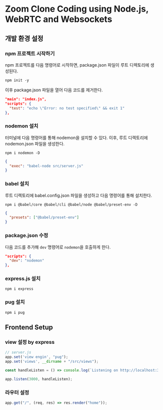 # Zoom Clone Coding using Node.js, WebRTC and Websockets
## 개발 환경 설정
### npm 프로젝트 시작하기
npm 프로젝트를 다음 명령어로 시작하면, package.json 파일이 루트 디렉토리에 생성된다.
```
npm init -y
```
이후 package.json 파일을 열어 다음 코드를 제거한다.
```json
"main": "index.js",
"scripts": {
  "test": "echo \"Error: no test specified\" && exit 1"
},
```
### nodemon 설치
터미널에 다음 명령어를 통해 nodemon을 설치할 수 있다. 이후, 루트 디렉토리에 nodemon.json 파일을 생성한다.
```
npm i nodemon -D
```
```json
{
  "exec": "babel-node src/server.js"
}
```
### babel 설치
루트 디렉토리에 babel.config.json 파일을 생성하고 다음 명령어를 통해 설치한다.
```
npm i @babel/core @babel/cli @babel/node @babel/preset-env -D
```
```json
{
  "presets": ["@babel/preset-env"]
}
```
### package.json 수정
다음 코드를 추가해 `dev` 명령어로 `nodemon`을 호출하게 한다.
```json
"scripts": {
  "dev": "nodemon"
},
```
### express.js 설치
```
npm i express
```
### pug 설치
```
npm i pug
```
## Frontend Setup
### view 설정 by express
```javascript
// server.js
app.set('view engin', "pug");
app.set('views', __dirname + "/src/views");

const handleListen = () => console.log(`Listening on http://localhost:3000`)

app.listen(3000, handleListen);
```
### 라우터 설정
```js
app.get("/", (req, res) => res.render("home"));
```